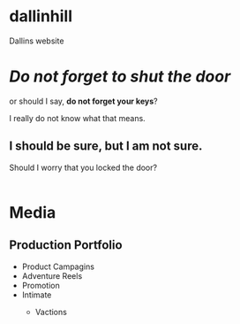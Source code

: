 # dallinhill
Dallins website
<body>
  <div>
    <h1><em>Do not forget to shut the door</em></h1>
    <p>or should I say, <strong>do not forget your keys</strong>?</p> I really do not know what that means.
  </div>
  <div>
    <h2> I should be sure, but I am not sure.</h2> 
    <p>Should I worry that you locked the door?<br><br>
  </div>
  <div>
    <h1>Media</h1>
    <h2>Production Portfolio</h2>
    <ul>
      <li>Product Campagins</li>
      <li>Adventure Reels</li>
      <li>Promotion</li>
      <li>Intimate</li>
      <ul><p><li>Vactions</li></p>
        <img src="  />
        <p><li>Weddings</li></p></ul>
    </ul>
  </body>
